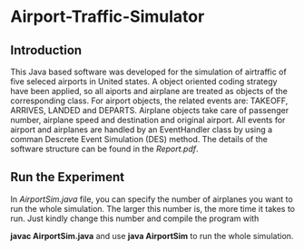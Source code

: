 # Airport-Traffic-Simulator
## Introduction
This Java based software was developed for the simulation of airtraffic of five seleced airports in United states. A object oriented coding strategy have been applied, so all aiports and airplane are treated as objects of the corresponding class. For airport objects, the related events are: TAKEOFF, ARRIVES, LANDED and DEPARTS. Airplane objects take care of passenger number, airplane speed and destination and original airport. All events for airport and airplanes are handled by an EventHandler class by using a comman Descrete Event Simulation (DES) method. The details of the software structure can be found in the *Report.pdf*.
## Run the Experiment
In *AirportSim.java* file, you can specify the number of airplanes you want to run the whole simulation. The larger this number is, the more time it takes to run. Just kindly change this number and compile the program with

__javac AirportSim.java__ and use __java AirportSim__ to run the whole simulation.
